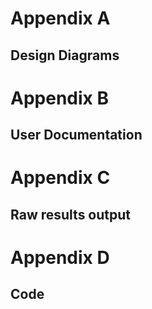 # Appendix A

## Design Diagrams

# Appendix B

## User Documentation

# Appendix C

## Raw results output

# Appendix D

## Code
